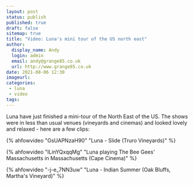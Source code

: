 ```yaml
---
layout: post
status: publish
published: true
draft: false
sitemap: true
title: "Video: Luna's mini tour of the US north east"
author:
  display_name: Andy
  login: admin
  email: andy@grange85.co.uk
  url: http://www.grange85.co.uk
date: 2021-08-06 12:30
imageurl: 
categories:
 - luna
 - video
tags:
---
```

Luna have just finished a mini-tour of the North East of the US. The shows were in less than usual venues (vineyards and cinemas) and looked lovely and relaxed - here are a few clips:

{% ahfowvideo "GsUAPNzaH90" "Luna - Slide (Truro Vineyards)" %}

{% ahfowvideo "ILinYQxqqMg" "Luna playing The Bee Gees' Massachusetts in Massachusetts (Cape Cinema)" %}

{% ahfowvideo "-j-e_7NN3uw" "Luna - Indian Summer (Oak Bluffs, Martha's Vineyard)" %}
